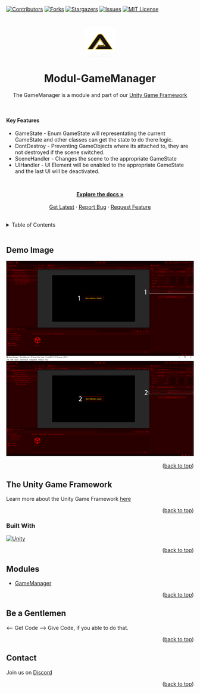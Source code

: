 [![Contributors][contributors-shield]][contributors-url]
[![Forks][forks-shield]][forks-url]
[![Stargazers][stars-shield]][stars-url]
[![Issues][issues-shield]][issues-url]
[![MIT License][license-shield]][license-url]
# 
<!-- PROJECT LOGO -->
<div align="center">
    <a href="https://github.com/Assambra">
        <img src="Github/Images/Assambra-Logo-512x512.png" alt="Logo" width="80" height="80">
    </a>
    <h1 align="center">Modul-GameManager</h1>
    <p align="center">
        The GameManager is a module and part of our <a href="https://github.com/Assambra/Unity-Game-Framework">Unity Game Framework</a>
    </p>
</div>
<br /> 
    <h4>Key Features</h4>
    <ul>
        <li>GameState - Enum GameState will representating the current GameState and other classes can get the state to do there logic.</li>
        <li>DontDestroy - Preventing GameObjects where its attached to, they are not destroyed if the scene switched.</li>
        <li>SceneHandler - Changes the scene to the appropriate GameState</li>
        <li>UIHandler - UI Element will be enabled to the appropriate GameState and the last UI will be deactivated. </li>
    </ul>
    <br />
    <p align="center">
    <a href="https://github.com/Assambra/Module-GameManager/wiki"><strong>Explore the docs »</strong></a>
    <br />
    <br />
    <a href="https://github.com/Assambra/Module-GameManager/releases">Get Latest</a>
    ·
    <a href="https://github.com/Assambra/Module-GameManager/issues">Report Bug</a>
    ·
    <a href="https://github.com/Assambra/Module-GameManager/issues">Request Feature</a>
  </p>
<br />

<!-- TABLE OF CONTENTS -->
<details>
    <summary>Table of Contents</summary>
    <ol>
        <li><a href="#demo-image">Demo Image</a></li>
        <li>
            <a href="#the-unity-game-framework">The Unity Game Framework</a>
            <ul>
                <li><a href="#built-with">Built With</a></li>
            </ul>
        </li>
        <li><a href="#modules">Modules</a></li>
        <li><a href="#be-a-gentlemen">Be a Gentlemen</a></li>
        <li><a href="#contact">Contact</a></li>
    </ol>
</details>
<br />

<!-- Demo Image-->
## Demo Image
![Our Demo Scene][product-screenshot]
<p align="right">(<a href="#readme-top">back to top</a>)</p>

<!-- ABOUT THE PROJECT -->
## The Unity Game Framework
Learn more about the Unity Game Framework <a href="https://github.com/Assambra/Unity-Game-Framework#the-unity-game-framework">here</a>
<p align="right">(<a href="#readme-top">back to top</a>)</p>

### Built With
[![Unity][Unity.com]][Unity-url]
<p align="right">(<a href="#readme-top">back to top</a>)</p>

<!-- MODULES -->
## Modules
<ul>
    <li><a href="https://github.com/Assambra/Module-GameManager">GameManager</a></li>
</ul>
<p align="right">(<a href="#readme-top">back to top</a>)</p>

<!-- Be a Gentlemen-->
## Be a Gentlemen
<-- Get Code --> Give Code, if you able to do that.
<p align="right">(<a href="#readme-top">back to top</a>)</p>

<!-- Contact -->
## Contact
Join us on <a href="https://discord.gg/qyCdkYSWVG">Discord</a>
<p align="right">(<a href="#readme-top">back to top</a>)</p>

[contributors-shield]: https://img.shields.io/github/contributors/Assambra/Module-GameManager.svg?style=for-the-badge
[contributors-url]: https://github.com/Assambra/Module-GameManager/graphs/contributors
[forks-shield]: https://img.shields.io/github/forks/Assambra/Module-GameManager.svg?style=for-the-badge
[forks-url]: https://github.com/Assambra/Module-GameManager/network/members
[stars-shield]: https://img.shields.io/github/stars/Assambra/Module-GameManager.svg?style=for-the-badge
[stars-url]: https://github.com/Assambra/Module-GameManager/stargazers
[issues-shield]: https://img.shields.io/github/issues/Assambra/Module-GameManager.svg?style=for-the-badge
[issues-url]: https://github.com/Assambra/Module-GameManager/issues
[license-shield]: https://img.shields.io/github/license/Assambra/Module-GameManager.svg?style=for-the-badge
[license-url]: https://github.com/Assambra/Module-GameManager/blob/main/LICENSE
[product-screenshot]: Github/Images/GameManager-Demo-v1.0.0.jpg
[Unity-url]: https://www.unity.com 
[Unity.com]: https://img.shields.io/badge/Unity-000000.svg?style=for-the-badge&logo=unity&logoColor=white

